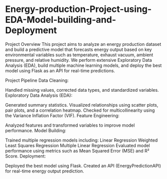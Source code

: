 # Energy-production-Project-using-EDA-Model-building-and-Deployment
Project Overview
This project aims to analyze an energy production dataset and build a predictive model that forecasts energy output based on key environmental variables such as temperature, exhaust vacuum, ambient pressure, and relative humidity. We perform extensive Exploratory Data Analysis (EDA), build multiple machine learning models, and deploy the best model using Flask as an API for real-time predictions.

Project Pipeline
Data Cleaning:

Handled missing values, corrected data types, and standardized variables.
Exploratory Data Analysis (EDA):

Generated summary statistics.
Visualized relationships using scatter plots, pair plots, and a correlation heatmap.
Checked for multicollinearity using the Variance Inflation Factor (VIF).
Feature Engineering:

Analyzed features and transformed variables to improve model performance.
Model Building:

Trained multiple regression models including:
Linear Regression
Weighted Least Squares Regression
Multiple Linear Regression
Evaluated model performance using metrics such as Mean Squared Error (MSE) and R² Score.
Deployment:

Deployed the best model using Flask.
Created an API (EnergyPredictionAPI) for real-time energy output prediction.
